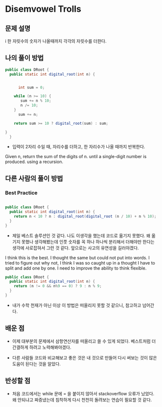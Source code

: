 # Disemvowel Trolls

## 문제 설명
i
한 자릿수의 숫자가 나올때까지 각각의 자릿수를 더한다.

## 나의 풀이 방법

```java
public class DRoot {
  public static int digital_root(int n) {


      int sum = 0;

    while (n >= 10) {
       sum += n % 10;
       n /= 10;
    }
      sum += n;

    return sum >= 10 ? digital_root(sum) : sum;

}
  }
```

* 입력이 2자리 수일 때, 자리수를 더하고, 한 자리수가 나올 때까지 반복한다. 

Given n, return the sum of the digits of n. until a single-digit number is produced. using a recursion.


## 다른 사람의 풀이 방법

### Best Practice

```java

public class DRoot {
  public static int digital_root(int n) {
    return n < 10 ? n : digital_root(digital_root (n / 10) + n % 10);
  }
}
```
* 제일 베스트 솔루션인 것 같다. 나도 이생각을 했는데 코드로 옮기지 못했다. 왜 옮기지 못했나 생각해봤는데 인풋  숫자를 꼭 하나 하나씩 분리해서 더해야만 한다는 생각에 사로잡혀서 그런 것 같다. 앞으로는 사고의 유연성을 길러야겠다.

I think this is the best. I thought the same but could not put into words. I tried to figure out why not, I think I was so caught up in a thought I have to split and add one by one. I need to improve the ability to think flexible.


```java
public class DRoot {
  public static int digital_root(int n) {
    return (n != 0 && n%9 == 0) ? 9 : n % 9;
  }
}
```
* 내가 수학 천재가 아닌 이상 이 방법은 떠올리지 못할 것 같으니, 참고하고 넘어간다.


## 배운 점

* 이제 대부분의 문제에서 삼항연산자를 떠올리고 쓸 수 있게 되었다. 베스트처럼 더 간결하게 하려고 노력해봐야겠다. 

* 다른 사람들 코드와 비교해보고 좋은 것은 내 것으로 만들어 다시 써보는 것이 많은 도움이 된다는 것을 알았다.

## 반성할 점

* 처음 코드에서는 while 문에 = 을 붙이지 않아서 stackoverflow 오류가 났었다. 왜 안되냐고 짜증냈는데 침착하게 다시 천천히 돌려보는 연습이 필요할 것 같다. 
